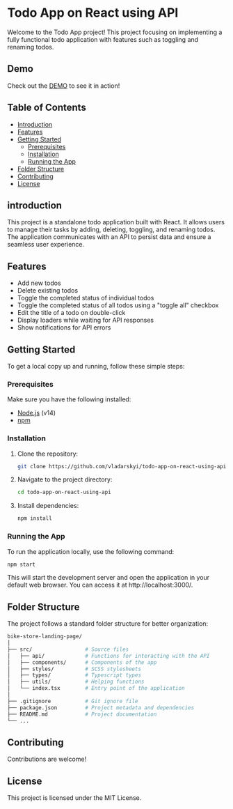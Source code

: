 # Todo App on React using API

Welcome to the Todo App project! This project focusing on implementing a fully functional todo application with features such as toggling and renaming todos.

## Demo

Check out the [DEMO]() to see it in action!

## Table of Contents

- [Introduction](#introduction)
- [Features](#features)
- [Getting Started](#getting-started)
  - [Prerequisites](#prerequisites)
  - [Installation](#installation)
  - [Running the App](#running-the-app)
- [Folder Structure](#folder-structure)
- [Contributing](#contributing)
- [License](#license)

## introduction

This project is a standalone todo application built with React. It allows users to manage their tasks by adding, deleting, toggling, and renaming todos. The application communicates with an API to persist data and ensure a seamless user experience.

## Features

- Add new todos
- Delete existing todos
- Toggle the completed status of individual todos
- Toggle the completed status of all todos using a "toggle all" checkbox
- Edit the title of a todo on double-click
- Display loaders while waiting for API responses
- Show notifications for API errors

## Getting Started

To get a local copy up and running, follow these simple steps:

### Prerequisites

Make sure you have the following installed:

- [Node.js](https://nodejs.org/) (v14)
- [npm](https://www.npmjs.com/)

### Installation

1. Clone the repository:

   ```bash
   git clone https://github.com/vladarskyi/todo-app-on-react-using-api.git
   ```

2. Navigate to the project directory:

   ```bash
   cd todo-app-on-react-using-api
   ```

3. Install dependencies:

   ```bash
   npm install
   ```

### Running the App

To run the application locally, use the following command:

   ```bash
   npm start
   ```

This will start the development server and open the application in your default web browser. You can access it at http://localhost:3000/.

## Folder Structure

The project follows a standard folder structure for better organization:

  ```graphql
bike-store-landing-page/
│
├── src/                 # Source files
│   ├── api/             # Functions for interacting with the API
│   ├── components/      # Components of the app
│   ├── styles/          # SCSS stylesheets
│   ├── types/           # Typescript types
│   ├── utils/           # Helping functions
│   └── index.tsx        # Entry point of the application
│
├── .gitignore           # Git ignore file
├── package.json         # Project metadata and dependencies
├── README.md            # Project documentation
└── ...
  ```

## Contributing

Contributions are welcome!

## License

This project is licensed under the MIT License.